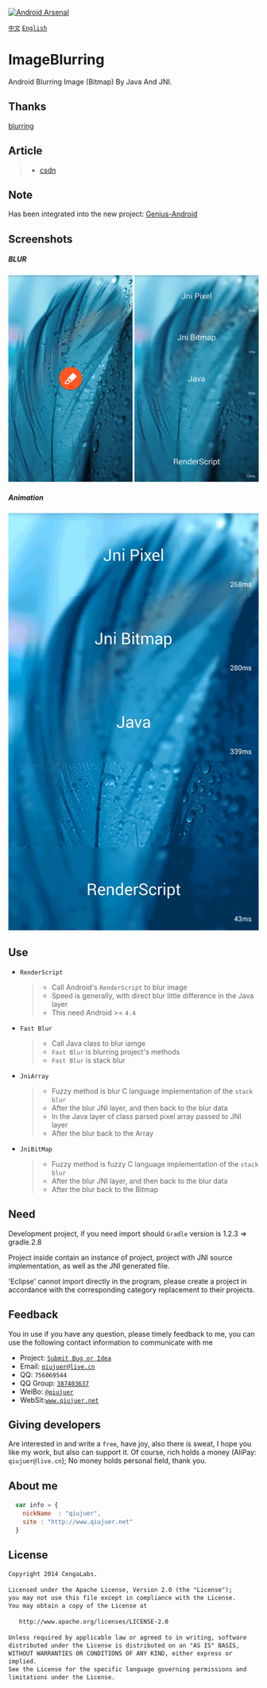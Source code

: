 [![Android Arsenal](https://img.shields.io/badge/Android%20Arsenal-ImageBlurring-brightgreen.svg?style=flat)](https://android-arsenal.com/details/1/1464)

[`中文`](README-ZH.md) [`English`](README.md) 

ImageBlurring
=============

Android Blurring Image (Bitmap) By Java And JNI.


## Thanks
[blurring](https://github.com/paveldudka/blurring)


## Article

> *  [csdn](http://blog.csdn.net/qiujuer/article/details/24282047)


## Note

Has been integrated into the new project: [Genius-Android](https://github.com/qiujuer/Genius-Android.git)


## Screenshots

##### BLUR
![RenderScript](images/blur.jpg)

##### Animation
![Animation](images/anim.gif)


## Use

* `RenderScript`
  > *  Call Android's `RenderScript` to blur image
  > *  Speed is generally, with direct blur little difference in the Java layer
  > *  This need Android >= `4.4` 

* `Fast Blur`
  > *  Call Java class to blur iamge
  > *  `Fast Blur` is blurring project's methods
  > *  `Fast Blur` is stack blur

* `JniArray`
  > *  Fuzzy method is blur C language implementation of the `stack blur` 
  > *  After the blur JNI layer, and then back to the blur data
  > *  In the Java layer of class parsed pixel array passed to JNI layer
  > *  After the blur back to the Array

* `JniBitMap`
  > *  Fuzzy method is fuzzy C language implementation of the `stack blur` 
  > *  After the blur JNI layer, and then back to the blur data
  > *  After the blur back to the Bitmap


## Need

Development project, if you need import should `Gradle` version is 1.2.3 => gradle.2.8

Project inside contain an instance of project, project with JNI source implementation, as well as the JNI generated file.

'Eclipse' cannot import directly in the program, please create a project in accordance with the corresponding category replacement to their projects.


## Feedback

You in use if you have any question, please timely feedback to me, you can use the following contact information to communicate with me

* Project: [`Submit Bug or Idea`](https://github.com/qiujuer/ImageBlurring/issues)
* Email: [`qiujuer@live.cn`](mailto:qiujuer@live.cn)
* QQ: `756069544`
* QQ Group: [`387403637`](http://shang.qq.com/wpa/qunwpa?idkey=3f1ed8e41ed84b07775ca593032c5d956fbd8c3320ce94817bace00549d58a8f)
* WeiBo: [`@qiujuer`](http://weibo.com/qiujuer)
* WebSit:[`www.qiujuer.net`](http://www.qiujuer.net)


## Giving developers

Are interested in and write a `free`, have joy, also there is sweat, I hope you like my work, but also can support it.
Of course, rich holds a money (AliPay: `qiujuer@live.cn`); No money holds personal field, thank you.


## About me

```javascript
  var info = {
    nickName  : "qiujuer",
    site : "http://www.qiujuer.net"
  }
```


License
--------

    Copyright 2014 CengaLabs.

    Licensed under the Apache License, Version 2.0 (the "License");
    you may not use this file except in compliance with the License.
    You may obtain a copy of the License at

       http://www.apache.org/licenses/LICENSE-2.0

    Unless required by applicable law or agreed to in writing, software
    distributed under the License is distributed on an "AS IS" BASIS,
    WITHOUT WARRANTIES OR CONDITIONS OF ANY KIND, either express or implied.
    See the License for the specific language governing permissions and
    limitations under the License.

